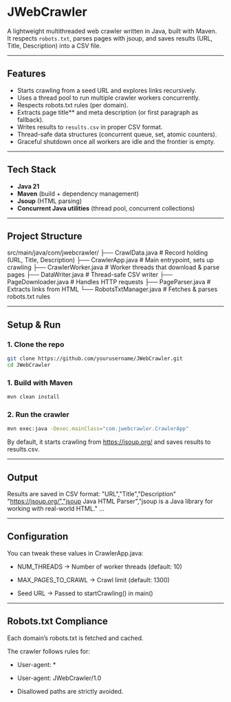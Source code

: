 # JWebCrawler

A lightweight multithreaded web crawler written in Java, built with Maven.  
It respects `robots.txt`, parses pages with jsoup, and saves results (URL, Title, Description) into a CSV file.

---

##  Features
- Starts crawling from a seed URL and explores links recursively.  
- Uses a thread pool to run multiple crawler workers concurrently.  
- Respects robots.txt rules (per domain).  
- Extracts page title** and meta description (or first paragraph as fallback).  
- Writes results to `results.csv` in proper CSV format.  
- Thread-safe data structures (concurrent queue, set, atomic counters).  
- Graceful shutdown once all workers are idle and the frontier is empty.  

---

## Tech Stack
- **Java 21**  
- **Maven** (build + dependency management)  
- **Jsoup** (HTML parsing)  
- **Concurrent Java utilities** (thread pool, concurrent collections)  

---

## Project Structure

src/main/java/com/jwebcrawler/
    ├── CrawlData.java # Record holding (URL, Title, Description)
    ├── CrawlerApp.java # Main entrypoint, sets up crawling
    ├── CrawlerWorker.java # Worker threads that download & parse pages
    ├── DataWriter.java # Thread-safe CSV writer
    ├── PageDownloader.java # Handles HTTP requests
    ├── PageParser.java # Extracts links from HTML
    └── RobotsTxtManager.java # Fetches & parses robots.txt rules

  
---

## Setup & Run

### 1. Clone the repo
```bash
git clone https://github.com/yourusername/JWebCrawler.git
cd JWebCrawler
```
### 1. Build with Maven
```bash
mvn clean install
```
### 2. Run the crawler
```bash
mvn exec:java -Dexec.mainClass="com.jwebcrawler.CrawlerApp"
```
By default, it starts crawling from https://jsoup.org/ and saves results to results.csv.

---

## Output
Results are saved in CSV format:
"URL","Title","Description"
"https://jsoup.org/","jsoup Java HTML Parser","jsoup is a Java library for working with real-world HTML."
...

---

## Configuration
You can tweak these values in CrawlerApp.java:

  - NUM_THREADS → Number of worker threads (default: 10)

  - MAX_PAGES_TO_CRAWL → Crawl limit (default: 1300)

  - Seed URL → Passed to startCrawling() in main()

---

## Robots.txt Compliance
Each domain’s robots.txt is fetched and cached.

The crawler follows rules for:

  - User-agent: *

  - User-agent: JWebCrawler/1.0

  - Disallowed paths are strictly avoided.


